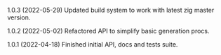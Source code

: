 1.0.3 (2022-05-29) Updated build system to work with latest zig master version.

1.0.2 (2022-05-02) Refactored API to simplify basic generation procs.

1.0.1 (2022-04-18) Finished initial API, docs and tests suite.